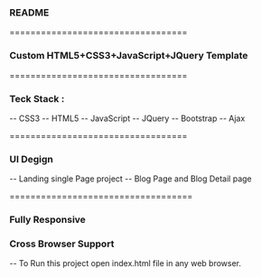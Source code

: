 ### README
==================================

### Custom HTML5+CSS3+JavaScript+JQuery Template 

==================================
### Teck Stack : 

-- CSS3
-- HTML5
-- JavaScript
-- JQuery
-- Bootstrap
-- Ajax

==================================
### UI Degign

-- Landing single Page project
-- Blog Page and Blog Detail page

===================================

### Fully Responsive
### Cross Browser Support

-- To Run this project open index.html file in any web browser.
